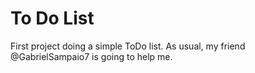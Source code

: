 # To Do List
First project doing a simple ToDo list. As usual, my friend @GabrielSampaio7 is going to help me.


